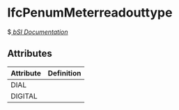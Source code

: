 IfcPenumMeterreadouttype
========================
$[ _bSI
Documentation_](https://standards.buildingsmart.org/IFC/DEV/IFC4_2/FINAL/HTML/schema//pset/penum_meterreadouttype.htm)


Attributes
----------
| Attribute   | Definition   |
|-------------|--------------|
| DIAL        |              |
| DIGITAL     |              |
